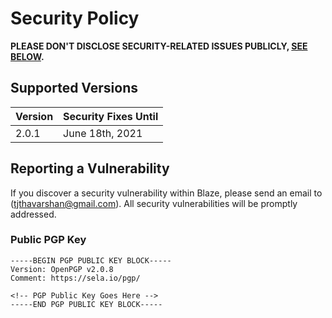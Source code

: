 # Security Policy

**PLEASE DON'T DISCLOSE SECURITY-RELATED ISSUES PUBLICLY, [SEE BELOW](#reporting-a-vulnerability).**

## Supported Versions

| Version | Security Fixes Until |
| ------- | -------------------- |
| 2.0.1   | June 18th, 2021      |

## Reporting a Vulnerability

If you discover a security vulnerability within Blaze, please send an email to <Thavarshan Thayananthajothy> (tjthavarshan@gmail.com). All security vulnerabilities will be promptly addressed.

### Public PGP Key

```
-----BEGIN PGP PUBLIC KEY BLOCK-----
Version: OpenPGP v2.0.8
Comment: https://sela.io/pgp/

<!-- PGP Public Key Goes Here -->
-----END PGP PUBLIC KEY BLOCK-----
```
